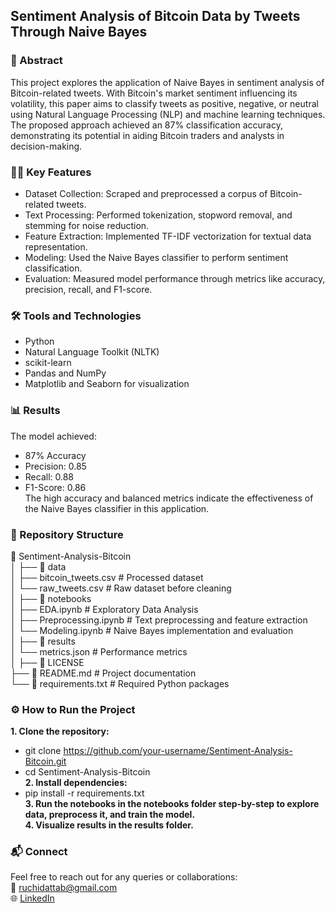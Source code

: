 ## Sentiment Analysis of Bitcoin Data by Tweets Through Naive Bayes

### 📄 Abstract
This project explores the application of Naive Bayes in sentiment analysis of Bitcoin-related tweets. With Bitcoin's market sentiment influencing its volatility, this paper aims to classify tweets as positive, negative, or neutral using Natural Language Processing (NLP) and machine learning techniques. The proposed approach achieved an 87% classification accuracy, demonstrating its potential in aiding Bitcoin traders and analysts in decision-making.

### 🧑‍💻 Key Features
- Dataset Collection: Scraped and preprocessed a corpus of Bitcoin-related tweets.  
- Text Processing: Performed tokenization, stopword removal, and stemming for noise reduction.  
- Feature Extraction: Implemented TF-IDF vectorization for textual data representation.  
- Modeling: Used the Naive Bayes classifier to perform sentiment classification.  
- Evaluation: Measured model performance through metrics like accuracy, precision, recall, and F1-score.  
### 🛠️ Tools and Technologies
- Python  
- Natural Language Toolkit (NLTK)  
- scikit-learn  
- Pandas and NumPy  
- Matplotlib and Seaborn for visualization  
### 📊 Results
The model achieved:

- 87% Accuracy  
- Precision: 0.85  
- Recall: 0.88  
- F1-Score: 0.86  
The high accuracy and balanced metrics indicate the effectiveness of the Naive Bayes classifier in this application.


### 📂 Repository Structure
📁 Sentiment-Analysis-Bitcoin    
│
├── 📁 data    
│   ├── bitcoin_tweets.csv       # Processed dataset  
│   └── raw_tweets.csv          # Raw dataset before cleaning  
│
├── 📁 notebooks    
│   ├── EDA.ipynb                # Exploratory Data Analysis  
│   ├── Preprocessing.ipynb       # Text preprocessing and feature extraction  
│   └── Modeling.ipynb           # Naive Bayes implementation and evaluation  
│
├── 📁 results    
│   └── metrics.json             # Performance metrics  
│
├── 📜 LICENSE    
├── 📜 README.md                  # Project documentation  
└── 📜 requirements.txt          # Required Python packages  



### ⚙️ How to Run the Project
**1. Clone the repository:**  
- git clone https://github.com/your-username/Sentiment-Analysis-Bitcoin.git  
- cd Sentiment-Analysis-Bitcoin  
**2. Install dependencies:**  
- pip install -r requirements.txt  
**3. Run the notebooks in the notebooks folder step-by-step to explore data, preprocess it, and train the model.**  
**4. Visualize results in the results folder.**

### 📬 Connect
Feel free to reach out for any queries or collaborations:  
📧 ruchidattab@gmail.com  
🌐 [LinkedIn](https://www.linkedin.com/in/b-ruchi/)

